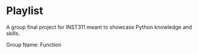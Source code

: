 # Playlist
A group final project for INST311 meant to showcase Python knowledge and skills.

Group Name: Function
